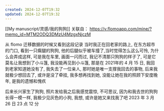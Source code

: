 ```yaml
---
created: 2024-12-07T19:32
updated: 2024-12-07T19:32
---
```

[[My manuscript/灵感/我的狗狗]]
关联自： https://v.flomoapp.com/mine/?memo_id=MTM2ODQ3DMzU4MzgxNjczM

从 flomo 迁移数据的时候又看到这段记录
当时我正在回老家的路上, 在东方超市的门口, 看到一只瘸腿的狗狗, 他的后腿似乎被车撞了,当时觉得怎么这么可怜, 为什么会弄成这样, 可是我在车里, 画面一闪而过, 我记不清那只狗狗的样子了, 可是它莫名让我想到了小斗篷, 我没能再见到小斗篷, 那是在 2021年的 4 月 15 日, 我回到老家知道她没有了, 我失去了一位亲人, 那时她是唯一支撑我回去的事物, 后来我就极少想回去了, 或许是没了牵挂, 我多想再找到她, 没能让她在我的照顾下安度晚年, 是我的遗憾和愧疚

后来长兴家生了狗狗, 照片发给我之后我感觉震惊, 不可思议, 因为和我去世的狗狗长得一模一样, 我极少见灰色的小狗, 我想, 或许是她又来找我了吧
2023 年 3 月 26 日 23 点 12 分